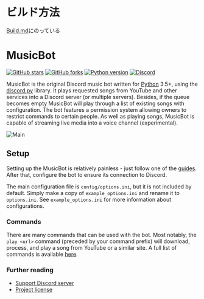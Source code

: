 # ビルド方法

[Build.md](Build.md)にのっている

# MusicBot

[![GitHub stars](https://img.shields.io/github/stars/Just-Some-Bots/MusicBot.svg)](https://github.com/Just-Some-Bots/MusicBot/stargazers)
[![GitHub forks](https://img.shields.io/github/forks/Just-Some-Bots/MusicBot.svg)](https://github.com/Just-Some-Bots/MusicBot/network)
[![Python version](https://img.shields.io/badge/python-3.5%2C%203.6%2C%203.7-blue.svg)](https://python.org)
[![Discord](https://discordapp.com/api/guilds/129489631539494912/widget.png?style=shield)](https://discord.gg/bots)

MusicBot is the original Discord music bot written for [Python](https://www.python.org "Python homepage") 3.5+, using the [discord.py](https://github.com/Rapptz/discord.py) library. It plays requested songs from YouTube and other services into a Discord server (or multiple servers). Besides, if the queue becomes empty MusicBot will play through a list of existing songs with configuration. The bot features a permission system allowing owners to restrict commands to certain people. As well as playing songs, MusicBot is capable of streaming live media into a voice channel (experimental).

![Main](https://i.imgur.com/FWcHtcS.png)

## Setup
Setting up the MusicBot is relatively painless - just follow one of the [guides](https://just-some-bots.github.io/MusicBot/). After that, configure the bot to ensure its connection to Discord.

The main configuration file is `config/options.ini`, but it is not included by default. Simply make a copy of `example_options.ini` and rename it to `options.ini`. See `example_options.ini` for more information about configurations.

### Commands

There are many commands that can be used with the bot. Most notably, the `play <url>` command (preceded by your command prefix) will download, process, and play a song from YouTube or a similar site. A full list of commands is available [here](https://just-some-bots.github.io/MusicBot/using/commands/ "Commands").

### Further reading

* [Support Discord server](https://discord.gg/bots)
* [Project license](LICENSE)
